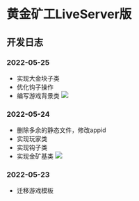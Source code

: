 # 黄金矿工LiveServer版

## 开发日志

### 2022-05-25

- 实现大金块子类
- 优化钩子操作
- 编写游戏背景类
![](https://picgo-yangqing.oss-cn-hangzhou.aliyuncs.com/img/20220525150209.png)

### 2022-05-24

- 删除多余的静态文件，修改appid
- 实现玩家类
- 实现钩子类
- 实现金矿基类
![](https://picgo-yangqing.oss-cn-hangzhou.aliyuncs.com/img/20220524203558.png)

### 2022-05-23

- 迁移游戏模板